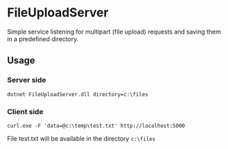 # FileUploadServer
Simple service listening for multipart (file upload) requests and saving them in a predefined directory.

## Usage
### Server side

`dotnet FileUploadServer.dll directory=c:\files`

### Client side

`curl.exe -F 'data=@c:\temp\test.txt' http://localhost:5000`

File test.txt will be available in the directory `c:\files` 

